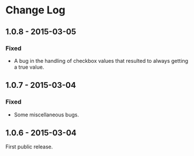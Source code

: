 # Change Log

## 1.0.8 - 2015-03-05

### Fixed
- A bug in the handling of checkbox values that resulted to always getting a true value.

## 1.0.7 - 2015-03-04

### Fixed
- Some miscellaneous bugs.

## 1.0.6 - 2015-03-04

First public release.
